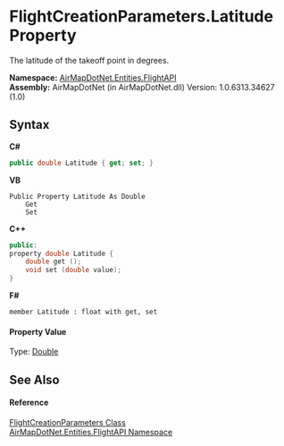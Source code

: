 # FlightCreationParameters.Latitude Property 
 

The latitude of the takeoff point in degrees.

**Namespace:**&nbsp;<a href="a60d18d4-c6d0-7461-9b94-22e39530ec94">AirMapDotNet.Entities.FlightAPI</a><br />**Assembly:**&nbsp;AirMapDotNet (in AirMapDotNet.dll) Version: 1.0.6313.34627 (1.0)

## Syntax

**C#**<br />
``` C#
public double Latitude { get; set; }
```

**VB**<br />
``` VB
Public Property Latitude As Double
	Get
	Set
```

**C++**<br />
``` C++
public:
property double Latitude {
	double get ();
	void set (double value);
}
```

**F#**<br />
``` F#
member Latitude : float with get, set

```


#### Property Value
Type: <a href="http://msdn2.microsoft.com/en-us/library/643eft0t" target="_blank">Double</a>

## See Also


#### Reference
<a href="549601ba-94fc-cf54-6b64-fed97d1c6032">FlightCreationParameters Class</a><br /><a href="a60d18d4-c6d0-7461-9b94-22e39530ec94">AirMapDotNet.Entities.FlightAPI Namespace</a><br />